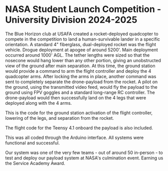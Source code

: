 # NASA Student Launch Competition - University Division 2024-2025

The Blue Horizon club at USAFA created a rocket-deployed quadcopter to compete in the competition to land a human-survivable lander in a specific orientation. A standard 4" fiberglass, dual-deployed rocket was the flight vehicle. Drogue deployment at apogee of around 5200'. Main deployment occurred around 1000' AGL. The tether lengths were sized so that the nosecone would hang lower than any other portion, giving an unobstructed view of the ground after main separation. At this time, the ground station would provide a command to arm the flight controller and deploy the 4 quadcopter arms. After locking the arms in place, another command was sent to completely separate the drone-payload from the rocket. A pilot on the ground, using the transmitted video feed, would fly the payload to the ground using FPV goggles and a standard long-range RC controller. The drone-payload would then successfully land on the 4 legs that were deployed along with the 4 arms.

 This is the code for the ground station activation of the flight controller, lowering of the legs, and separation from the rocket. 
 
 The flight code for the Teensy 4.1 onboard the payload is also included.

 This was all coded through the Arduino interface. All systems were functional and successful.

 Our system was one of the very few teams - out of around 50 in-person - to test and deploy our payload system at NASA's culmination event. Earning us the Service Academy Award.
